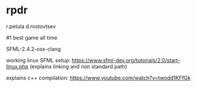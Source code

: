 # rpdr

r.petula
d.rostovtsev

#1 best game all time

SFML-2.4.2-osx-clang

working linux SFML setup: https://www.sfml-dev.org/tutorials/2.0/start-linux.php
(explains linking and non standard path)

explains c++ compilation: https://www.youtube.com/watch?v=twodd1KFfGk
